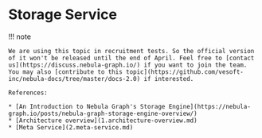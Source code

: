 # Storage Service

!!! note

    We are using this topic in recruitment tests. So the official version of it won't be released until the end of April. Feel free to [contact us](https://discuss.nebula-graph.io/) if you want to join the team. You may also [contribute to this topic](https://github.com/vesoft-inc/nebula-docs/tree/master/docs-2.0) if interested.

    References:

    * [An Introduction to Nebula Graph's Storage Engine](https://nebula-graph.io/posts/nebula-graph-storage-engine-overview/)
    * [Architecture overview](1.architecture-overview.md)
    * [Meta Service](2.meta-service.md)
